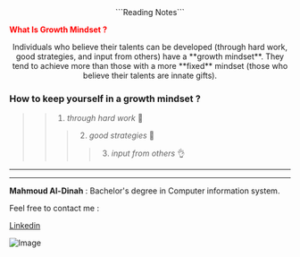 <div align="center">```Reading Notes```</div>


<span style="color:red">**What Is Growth Mindset ?**</span>

<div align="center">Individuals who believe their talents can be developed (through hard work, good strategies, and input from others) have a **growth mindset**. They tend to achieve more than those with a more **fixed** mindset (those who believe their talents are innate gifts).</div>

 ### **How to keep yourself in a growth mindset ?**

>> 1. *through hard work* 👷
>>> 2. *good strategies* 📖
>>>> 3. *input from others* 👌

---
---

**Mahmoud Al-Dinah** : Bachelor's degree in Computer information system.

Feel free to contact me :

[Linkedin](www.linkedin.com/in/mahmoudaldinah)


![Image](https://image.freepik.com/free-vector/have-nice-day-neon-signs-style-text_118419-1376.jpg)
